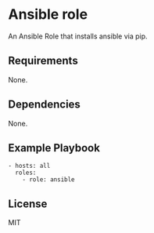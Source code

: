 Ansible role
=========

An Ansible Role that installs ansible via pip.

Requirements
------------

None.

Dependencies
------------

None.

Example Playbook
----------------

    - hosts: all
      roles:
        - role: ansible

License
-------

MIT

